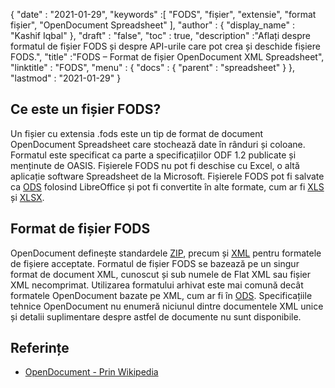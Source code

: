 {
  "date" : "2021-01-29",
  "keywords" :[ "FODS", "fișier", "extensie", "format fișier", "OpenDocument Spreadsheet" ],
  "author" : {
    "display_name" : "Kashif Iqbal"
},
  "draft" : "false",
  "toc" : true,
  "description" :"Aflați despre formatul de fișier FODS și despre API-urile care pot crea și deschide fișiere FODS.",
  "title" :"FODS – Format de fișier OpenDocument XML Spreadsheet",
  "linktitle" : "FODS",
  "menu" : {
    "docs" : {
      "parent" : "spreadsheet"
}
},
  "lastmod" : "2021-01-29"
}

## Ce este un fișier FODS?

Un fișier cu extensia .fods este un tip de format de document OpenDocument Spreadsheet care stochează date în rânduri și coloane. Formatul este specificat ca parte a specificațiilor ODF 1.2 publicate și menținute de OASIS. Fișierele FODS nu pot fi deschise cu Excel, o altă aplicație software Spreadsheet de la Microsoft. Fișierele FODS pot fi salvate ca [ODS](/ro/spreadsheet/ods/) folosind LibreOffice și pot fi convertite în alte formate, cum ar fi [XLS](/ro/spreadsheet/xls) și [XLSX](/ro/spreadsheet/xlsx/).

## Format de fișier FODS

OpenDocument definește standardele [ZIP](/ro/compression/zip/), precum și [XML](/ro/web/xml/) pentru formatele de fișiere acceptate. Formatul de fișier FODS se bazează pe un singur format de document XML, cunoscut și sub numele de Flat XML sau fișier XML necomprimat. Utilizarea formatului arhivat este mai comună decât formatele OpenDocument bazate pe XML, cum ar fi în [ODS](/ro/spreadsheet/ods/). Specificațiile tehnice OpenDocument nu enumeră niciunul dintre documentele XML unice și detalii suplimentare despre astfel de documente nu sunt disponibile.

## Referințe ##

* [OpenDocument - Prin Wikipedia](https://en.wikipedia.org/wiki/OpenDocument)

